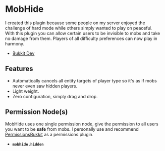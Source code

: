 MobHide
======

I created this plugin because some people on my server enjoyed the challenge of hard mode while others simply wanted to play on peaceful. With this plugin you can allow certain users to be invisible to mobs and take no damage from them. Players of all difficulty preferences can now play in harmony.

* [Bukkit Dev](http://dev.bukkit.org/bukkit-mods/mobhide/)

Features
------------
* Automatically cancels all entity targets of player type so it's as if mobs never even saw hidden players.
* Light weight.
* Zero configuration, simply drag and drop.


Permission Node(s)
------------------------
MobHide uses one single permission node, give the permission to all users you want to be **safe** from mobs. I personally use and recommend [PermissionsBukkit](http://dev.bukkit.org/bukkit-mods/permbukkit/) as a permissions plugin.

* **`mobhide.hidden`**
